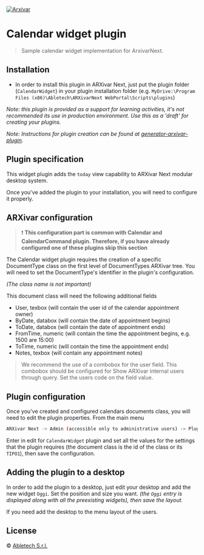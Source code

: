 [![Arxivar](http://portal.arxivar.it/download/resources/loghi/Logo-ARXivar_orizzontale-nero.png)](http://www.arxivar.it/)

# Calendar widget plugin

> Sample calendar widget implementation for ArxivarNext.

## Installation

* In order to install this plugin in ARXivar Next, just put the plugin folder (`CalendarWidget`) in your plugin installation folder (e.g. `MyDrive:\Program Files (x86)\Abletech\ARXivarNext WebPortal\Scripts\plugins`)

_Note: this plugin is provided as a support for learning activities, it's not recommended its use in production environment. Use this as a 'draft' for creating your plugins._

_Note: Instructions for plugin creation can be found at [generator-arxivar-plugin](https://github.com/Arxivar/PluginGenerator/blob/master/README.md)._

## Plugin specification

This widget plugin adds the `today` view capability to ARXivar Next modular desktop system.

Once you've added the plugin to your installation, you will need to configure it properly.

## ARXivar configuration

> :exclamation: **This configuration part is common with Calendar and CalendarCommand plugin. Therefore, if you have already configured one of these plugins skip this section**


The Calendar widget plugin requires the creation of a specific DocumentType class on the first level of DocumentTypes ARXivar tree. You will need to set the DocumentType's identifier in the plugin's configuration.

_(The class name is not important)_

This document class will need the following additional fields

  - User, texbox (will contain the user id of the calendar appointment owner)
  - ByDate, databox (will contain the date of appointment begins)
  - ToDate, databox (will contain the date of appointment ends)
  - FromTime, numeric (will contain the time the appointment begins, e.g. 1500 are 15:00)
  - ToTime, numeric (will contain the time the appointment ends)
  - Notes, texbox (will contain any appointment notes)

> We recommend the use of a combobox for the user field. This combobox should be configured for
Show ARXivar internal users through query.
Set the users code on the field value.

## Plugin configuration

Once you've created and configured calendars documents class, you will need to edit the plugin properties.
From the main menu 
```sh
ARXivar Next -> Admin (accessible only to administrative users) -> Plugins manager
```

Enter in edit for `CalendarWidget` plugin and set all the values for the settings that the plugin requires (the document class is the id of the class or its `TIPO1`), then save the configuration.

## Adding the plugin to a desktop

In order to add the plugin to a desktop, just edit your desktop and add the new widget `Oggi`. Set the position and size you want. 
_(the `Oggi` entry is displayed along with all the preexisting widgets), then save the layout._

If you need add the desktop to the menu layout of the users.

## License

 © [Abletech S.r.l.](http://www.arxivar.it/)


